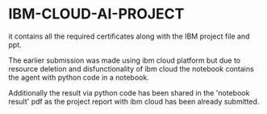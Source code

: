 # IBM-CLOUD-AI-PROJECT
it contains all the required certificates along with the IBM project file and ppt.

The earlier submission was made using ibm cloud platform but due to resource deletion and disfunctionality of ibm cloud the notebook contains the agent with python code in a notebook.

Additionally the result via python code has been shared in the 'notebook result'  pdf as the project report with ibm cloud has been already submitted.
